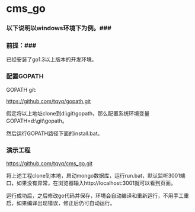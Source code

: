cms_go
======

### 以下说明以windows环境下为例。### 

### 前提：### 

已经安装了go1.3以上版本的开发环境。

### 配置GOPATH ### 

GOPATH git:

https://github.com/tqyq/gopath.git

假定将以上地址clone到d:\git\gopath，那么配置系统环境变量GOPATH=d:\git\gopath。

然后运行GOPATH路径下面的install.bat。

### 演示工程 ### 

https://github.com/tqyq/cms_go.git

将上述工程clone到本地，启动mongo数据库，运行run.bat，默认监听3001端口，如果没有异常，在浏览器输入http://localhost:3001就可以看到页面。

运行成功后，之后修改go代码并保存，环境会自动编译和重新运行，不用手工重启，如果编译出现错误，修正后仍可自动运行。
